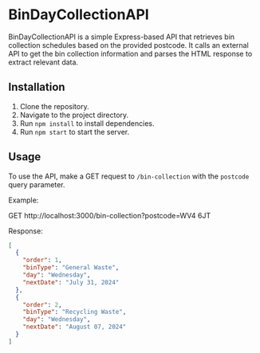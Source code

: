 # BinDayCollectionAPI

BinDayCollectionAPI is a simple Express-based API that retrieves bin collection schedules based on the provided postcode. It calls an external API to get the bin collection information and parses the HTML response to extract relevant data.

## Installation

1. Clone the repository.
2. Navigate to the project directory.
3. Run `npm install` to install dependencies.
4. Run `npm start` to start the server.

## Usage

To use the API, make a GET request to `/bin-collection` with the `postcode` query parameter.

Example:

GET http://localhost:3000/bin-collection?postcode=WV4 6JT

Response:

```json
[
  {
    "order": 1,
    "binType": "General Waste",
    "day": "Wednesday",
    "nextDate": "July 31, 2024"
  },
  {
    "order": 2,
    "binType": "Recycling Waste",
    "day": "Wednesday",
    "nextDate": "August 07, 2024"
  }
]